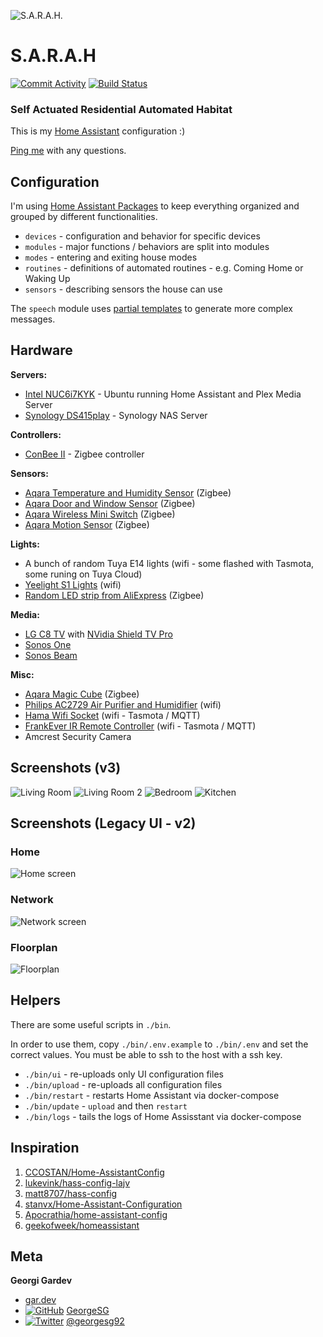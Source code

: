![S.A.R.A.H.](assets/eureka.sarah.jpg?raw=true)

# S.A.R.A.H

[![Commit Activity](https://img.shields.io/github/commit-activity/m/GeorgeSG/sarah)](https://github.com/GeorgeSG/sarah)
[![Build Status](https://travis-ci.com/GeorgeSG/sarah.svg?token=XdvzWyHdX7CysRsYcThK&branch=master)](https://travis-ci.com/GeorgeSG/sarah)

### Self Actuated Residential Automated Habitat

This is my [Home Assistant](https://home-assistant.io/) configuration :)

[Ping me](#meta) with any questions.

## Configuration

I'm using [Home Assistant Packages](https://www.home-assistant.io/docs/configuration/packages/) to
keep everything organized and grouped by different functionalities.

- `devices` - configuration and behavior for specific devices
- `modules` - major functions / behaviors are split into modules
- `modes` - entering and exiting house modes
- `routines` - definitions of automated routines - e.g. Coming Home or Waking Up
- `sensors` - describing sensors the house can use

The `speech` module uses [partial templates](https://github.com/GeorgeSG/sarah/tree/master/config/templates/partials) to generate more complex messages.

## Hardware

**Servers:**

- [Intel NUC6i7KYK](https://www.intel.com/content/www/us/en/products/boards-kits/nuc/kits/nuc6i7kyk.html) - Ubuntu running Home Assistant and Plex Media Server
- [Synology DS415play](https://www.synology.com/) - Synology NAS Server

**Controllers:**

- [ConBee II](https://www.phoscon.de/en/conbee2) - Zigbee controller

**Sensors:**

- [Aqara Temperature and Humidity Sensor](https://www.aqara.com/us/temperature_humidity_sensor.html) (Zigbee)
- [Aqara Door and Window Sensor](https://www.aqara.com/us/door_and_window_sensor.html) (Zigbee)
- [Aqara Wireless Mini Switch](https://www.aqara.com/en/smart_wireless_mini_switch.html) (Zigbee)
- [Aqara Motion Sensor](https://www.aqara.com/eu/motion_sensor.html) (Zigbee)

**Lights:**

- A bunch of random Tuya E14 lights (wifi - some flashed with Tasmota, some runing on Tuya Cloud)
- [Yeelight S1 Lights](https://www.yeelight.com/en_US/product/lemon2-color) (wifi)
- [Random LED strip from AliExpress](https://www.aliexpress.com/item/4000068013535.html?spm=a2g0s.9042311.0.0.6ea44c4d3Tm6AF) (Zigbee)

**Media:**

- [LG C8 TV](https://www.lg.com/uk/tvs/lg-OLED55C8PLA) with [NVidia Shield TV Pro](https://www.nvidia.com/en-us/shield/shield-tv-pro/)
- [Sonos One](https://www.sonos.com/en-us/shop/one.html)
- [Sonos Beam](https://www.sonos.com/en-us/shop/beam.html)

**Misc:**

- [Aqara Magic Cube](https://www.gearbest.com/access-control/pp_1845856.html) (Zigbee)
- [Philips AC2729 Air Purifier and Humidifier](https://www.p4c.philips.com/cgi-bin/cpindex.pl?scy=EE&slg=EN&ctn=AC2729/10) (wifi)
- [Hama Wifi Socket](https://de.hama.com/00176565/hama-wifi-socket-with-integrated-current-measuring-device-3680-w-16-a) (wifi - Tasmota / MQTT)
- [FrankEver IR Remote Controller](https://www.amazon.com/Controller-Universal-Infrared-Repeater-Compatible/dp/B07ZP5NQWF) (wifi - Tasmota / MQTT)
- Amcrest Security Camera

## Screenshots (v3)

![Living Room](assets/screenshot-v3-living-room.png?raw=true)
![Living Room 2](assets/screenshot-v3-living-room-2.png?raw=true)
![Bedroom](assets/screenshot-v3-bedroom.png?raw=true)
![Kitchen](assets/screenshot-v3-kitchen.png?raw=true)

## Screenshots (Legacy UI - v2)

### Home

![Home screen](assets/screenshot-home.png?raw=true)

### Network

![Network screen](assets/screenshot-network.png?raw=true)

### Floorplan

![Floorplan](assets/screenshot-floorplan.png?raw=true)

## Helpers

There are some useful scripts in `./bin`.

In order to use them, copy `./bin/.env.example` to `./bin/.env` and set the correct values.
You must be able to ssh to the host with a ssh key.

- `./bin/ui` - re-uploads only UI configuration files
- `./bin/upload` - re-uploads all configuration files
- `./bin/restart` - restarts Home Assistant via docker-compose
- `./bin/update` - `upload` and then `restart`
- `./bin/logs` - tails the logs of Home Assisstant via docker-compose

## Inspiration

1. [CCOSTAN/Home-AssistantConfig](https://github.com/CCOSTAN/Home-AssistantConfig)
1. [lukevink/hass-config-lajv](https://github.com/lukevink/hass-config-lajv)
1. [matt8707/hass-config](https://github.com/matt8707/hass-config)
1. [stanvx/Home-Assistant-Configuration](https://github.com/stanvx/Home-Assistant-Configuration)
1. [Apocrathia/home-assistant-config](https://github.com/Apocrathia/home-assistant-config)
1. [geekofweek/homeassistant](https://github.com/geekofweek/homeassistant)

## Meta

[1.1]: http://i.imgur.com/wWzX9uB.png
[2.1]: http://i.imgur.com/9I6NRUm.png

**Georgi Gardev**

- [gar.dev](https://gar.dev)
- [![GitHub][2.1]](https://github.com/GeorgeSG/) [GeorgeSG](https://github.com/GeorgeSG/)
- [![Twitter][1.1]](https://twitter.com/georgesg92) [@georgesg92](https://twitter.com/georgesg92)
